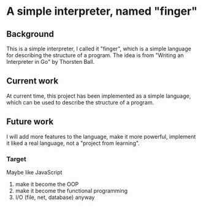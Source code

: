 # A simple interpreter, named "finger"

## Background

This is a simple interpreter, I called it "finger", which is a simple language for describing the structure of a program.
The idea is from "Writing an Interpreter in Go" by Thorsten Ball.

## Current work

At current time, this project has been implemented as a simple language, which can be used to describe the structure of a program.

## Future work

I will add more features to the language, make it more powerful, implement it liked a real language, not a "project from learning".

### Target

Maybe like JavaScript

1. make it become the OOP
2. make it become the functional programming
3. I/O (file, net, database) anyway
